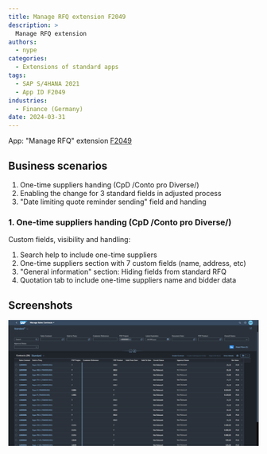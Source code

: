 ```yaml
---
title: Manage RFQ extension F2049
description: >
  Manage RFQ extension
authors:
  - nype
categories:
  - Extensions of standard apps
tags:
  - SAP S/4HANA 2021
  - App ID F2049
industries:
  - Finance (Germany)
date: 2024-03-31
---
```


<!-- more -->

App: "Manage RFQ" extension [F2049]( https://fioriappslibrary.hana.ondemand.com/sap/fix/externalViewer/#/detail/Apps(%27F2049%27)/S23OP )

## Business scenarios

1. One-time suppliers handing (CpD /Conto pro Diverse/)
2. Enabling the change for 3 standard fields in adjusted process
3. "Date limiting quote reminder sending" field and handing

### 1. One-time suppliers handing (CpD /Conto pro Diverse/)

Custom fields, visibility and handling:

1. Search help to include one-time suppliers
2. One-time suppliers section with 7 custom fields (name, address, etc)
3. "General information" section: Hiding fields from standard RFQ
4. Quotation tab to include one-time suppliers name and bidder data

## Screenshots

[![Extended SAP Fiori app F2049 ](res/F1851.png)](res/F1851.png)